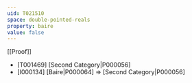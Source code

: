 ```yaml
---
uid: T021510
space: double-pointed-reals
property: baire
value: false
---
```

[[Proof]]

* [T001469] [Second Category|P000056]
* [I000134] [Baire|P000064] => [Second Category|P000056]

